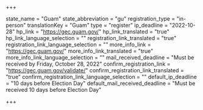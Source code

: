 +++

state_name = "Guam"
state_abbreviation = "gu"
registration_type = "in-person"
translationKey = "Guam"
type = "register"
ip_deadline = "2022-10-28"
hp_link = "https://gec.guam.gov/"
hp_link_translated = "true"
hp_link_language_selection = ""
registration_link_translated = "true"
registration_link_language_selection = ""
more_info_link = "https://gec.guam.gov/"
more_info_link_translated = "true"
more_info_link_language_selection = ""
mail_received_deadline = "Must be received by Friday, October 28, 2022"
confirm_registration_link = "https://gec.guam.gov/validate/"
confirm_registration_link_translated = "true"
confirm_registration_link_language_selection = ""
default_ip_deadline = "10 days before Election Day"
default_mail_received_deadline = "Must be received 10 days before Election Day"

+++